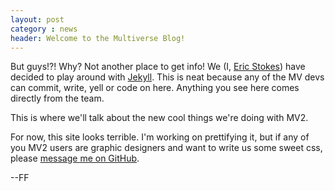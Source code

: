 ```yaml
---
layout: post
category : news
header: Welcome to the Multiverse Blog!
---
```


But guys!?! Why? Not another place to get info! We (I, [Eric Stokes](https://github.com/fernferret)) have decided to play around with [Jekyll](https://github.com/mojombo/jekyll). This is neat because any of the MV devs can commit, write, yell or code on here. Anything you see here comes directly from the team.

This is where we'll talk about the new cool things we're doing with MV2.

For now, this site looks terrible. I'm working on prettifying it, but if any of you MV2 users are graphic designers and want to write us some sweet css, please [message me on GitHub](https://github.com/inbox/new).

--FF